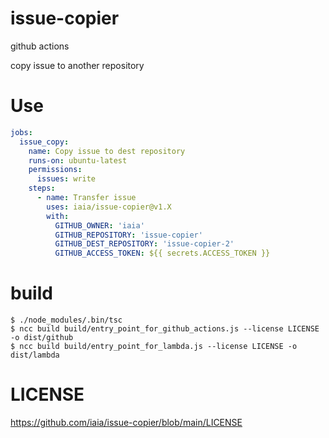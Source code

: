 # issue-copier

github actions

copy issue to another repository


# Use

```yaml
jobs:
  issue_copy:
    name: Copy issue to dest repository
    runs-on: ubuntu-latest
    permissions:
      issues: write
    steps:
      - name: Transfer issue
        uses: iaia/issue-copier@v1.X
        with:
          GITHUB_OWNER: 'iaia'
          GITHUB_REPOSITORY: 'issue-copier'
          GITHUB_DEST_REPOSITORY: 'issue-copier-2'
          GITHUB_ACCESS_TOKEN: ${{ secrets.ACCESS_TOKEN }}
```

# build

```
$ ./node_modules/.bin/tsc
$ ncc build build/entry_point_for_github_actions.js --license LICENSE -o dist/github
$ ncc build build/entry_point_for_lambda.js --license LICENSE -o dist/lambda 
```

# LICENSE

https://github.com/iaia/issue-copier/blob/main/LICENSE
